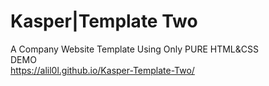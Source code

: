 # Kasper|Template Two
 A Company Website Template Using Only PURE HTML&CSS
 </br>
DEMO </br>
https://alil0l.github.io/Kasper-Template-Two/
